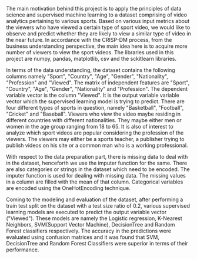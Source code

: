The main motivation behind this project is to apply the principles of data science and supervised machine learning to a dataset comprising of video analytics pertaining to various sports. Based on various input metrics about the viewers who have viewed a certain type of sport video, we would like to observe and predict whether they are likely to view a similar type of video in the near future. In accordance with the CRISP-DM process, from the business understanding perspective, the main idea here is to acquire more number of viewers to view the sport videos. The libraries used in this project are numpy, pandas, matplotlib, csv and the sckitlearn libraries. 

In terms of the data understanding, the dataset contains the following columns namely "Sport", "Country", "Age", "Gender", "Nationality", "Profession" and "Viewed". The matrix of independent features are "Sport", "Country", "Age", "Gender", "Nationality" and "Profession". The dependent variable vector is the column "Viewed". It is the output variable variable vector which the supervised learning model is trying to predict. There are four different types of sports in question, namely "Basketball", "Football", "Cricket" and "Baseball". Viewers who view the video maybe residing in different countries with different nationalities. They maybe either men or women in the age group ranging from 18 to 65. It is also of interest to analyze which sport videos are popular considering the profession of the viewers. The viewers may either be a sports teacher, a publisher trying to publish videos on his site or a common man who is a working professional.

With respect to the data preparation part, there is missing data to deal with in the dataset, henceforth we use the imputer function for the same. There are also categories or strings in the dataset which need to be encoded. The imputer function is used for dealing with missing data. The missing values in a column are filled with the mean of that column. Categorical variables are encoded using the OneHotEncoding technique. 

Coming to the modeling and evaluation of the dataset, after performing a train test split on the dataset with a test size ratio of 0.2, various supervised learning models are executed to predict the output variable vector ("Viewed"). These models are namely the Logistic regression, K-Nearest Neighbors, SVM(Support Vector Machine), DecisionTree and Random Forest classifiers respectively. The accuracy in the predictions were evaluated using confusion matrices and it was found that SVM, DecisionTree and Random Forest Classifiers were superior in terms of their performance. 



